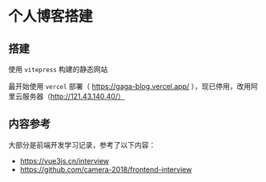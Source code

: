 # 个人博客搭建
## 搭建
使用 `vitepress` 构建的静态网站

最开始使用 `vercel` 部署（ https://gaga-blog.vercel.app/ ），现已停用，改用阿里云服务器（http://121.43.140.40/）

## 内容参考
大部分是前端开发学习记录，参考了以下内容：
- https://vue3js.cn/interview
- https://github.com/camera-2018/frontend-interview
